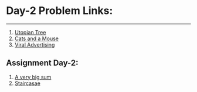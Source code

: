 # Day-2 Problem Links:
---

<ol>
 <li><a href='https://www.hackerrank.com/challenges/utopian-tree/problem?h_r=internal-search' target="_blank"> Utopian Tree</a></li>
 <li><a href='https://www.hackerrank.com/challenges/cats-and-a-mouse/problem?h_r=internal-search' target="_blank"> Cats and a Mouse</a> </li>
 <li><a href='https://www.hackerrank.com/challenges/strange-advertising/problem?h_r=internal-search' target="_blank"> Viral Advertising</a> </li>
</ol>

## Assignment Day-2:
1. <a href='https://www.hackerrank.com/challenges/a-very-big-sum/problem?h_r=internal-search' target='_blank'> A very big sum</a>
2. <a href='https://www.hackerrank.com/challenges/staircase/problem?h_r=internal-search' target='_blank'> Staircasae</a>